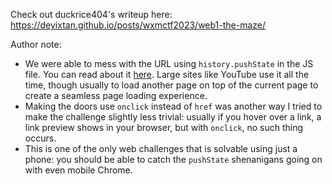 Check out duckrice404's writeup here: <https://deyixtan.github.io/posts/wxmctf2023/web1-the-maze/>

Author note:
- We were able to mess with the URL using `history.pushState` in the JS file. You can read about it
  [here](https://developer.mozilla.org/en-US/docs/Web/API/History/pushState). Large sites like YouTube
  use it all the time, though usually to load another page on top of the current page to create a
  seamless page loading experience.
- Making the doors use `onclick` instead of `href` was another way I tried to make the challenge
  slightly less trivial: usually if you hover over a link, a link preview shows in your browser, but
  with `onclick`, no such thing occurs.
- This is one of the only web challenges that is solvable using just a phone: you should be able to
  catch the `pushState` shenanigans going on with even mobile Chrome.
